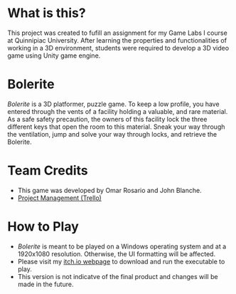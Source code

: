 # What is this?
This project was created to fufill an assignment for my Game Labs I course at Quinnipiac University. After learning the properties and functionalities of working in a 3D environment, students were required to develop a 3D video game using Unity game engine.

# Bolerite
*Bolerite* is a 3D platformer, puzzle game. To keep a low profile, you have entered through the vents of a facility holding a valuable, and rare material. As a safe safety precaution, the owners of this facility lock the three different keys that open the room to this material. Sneak your way through the ventilation, jump and solve your way through locks, and retrieve the Bolerite.

# Team Credits
- This game was developed by Omar Rosario and John Blanche.
- [Project Management (Trello)](https://trello.com/b/aOXBOnuI)

# How to Play
- *Bolerite* is meant to be played on a Windows operating system and at a 1920x1080 resolution. Otherwise, the UI formatting will be affected.
- Please visit my [itch.io webpage](https://omarlie.itch.io/bolerite) to download and run the executable to play.
- This version is not indicatve of the final product and changes will be made in the future.
